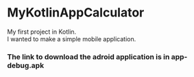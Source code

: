 # MyKotlinAppCalculator
My first project in Kotlin. <br>
I wanted to make a simple mobile application. <br>
### The link to download the adroid application is in app-debug.apk